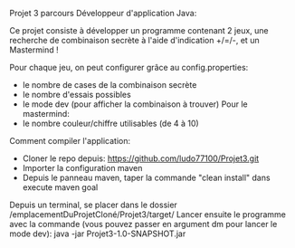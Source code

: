 Projet 3 parcours Développeur d'application Java:

Ce projet consiste à développer un programme contenant 2 jeux, une recherche de combinaison secrète à l'aide d'indication +/=/-, et un Mastermind !

Pour chaque jeu, on peut configurer grâce au config.properties:
- le nombre de cases de la combinaison secrète
- le nombre d'essais possibles
- le mode dev (pour afficher la combinaison à trouver)
Pour le mastermind:
- le nombre couleur/chiffre utilisables (de 4 à 10)

Comment compiler l'application:
- Cloner le repo depuis: https://github.com/ludo77100/Projet3.git
- Importer la configuration maven
- Depuis le panneau maven, taper la commande "clean install" dans execute maven goal

Depuis un terminal, se placer dans le dossier /emplacementDuProjetCloné/Projet3/target/
Lancer ensuite le programme avec la commande (vous pouvez passer en argument dm pour lancer le mode dev): java -jar Projet3-1.0-SNAPSHOT.jar
